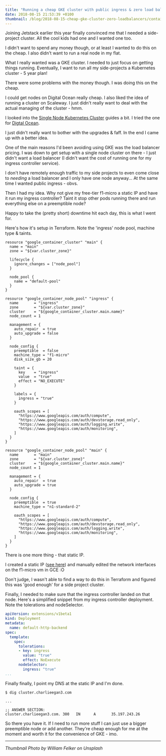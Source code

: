 ```yaml
---
title: "Running a cheap GKE cluster with public ingress & zero load balancers"
date: 2018-08-15 21:53:39 +0100
thumbnail: /blog/2018-08-15-cheap-gke-cluster-zero-loadbalancers/containers.jpg
---
```


Joining Jetstack earlier this year finally convinced me that I needed a
side-project cluster. All the cool kids had one and I wanted one too.

I didn't want to spend any money though, or at least I wanted to do this on the
cheap. I also didn't want to run a real node in my flat.

What I really wanted was a GKE cluster. I needed to just focus on getting things
running. Eventually, I want to run all my side-projects a Kubernetes cluster - 5
year plan!

There were some problems with the money though. I was doing this on the cheap.

I could get nodes on Digital Ocean really cheap. I also liked the idea of running
a cluster on Scaleway. I just didn't really want to deal with the actual
managing of the cluster - hmm.

I looked into the [Single Node Kubernetes Cluster](https://github.com/kelseyhightower/kubeadm-single-node-cluster)
guides a bit. I tried the one for [Digtal Ocean](https://github.com/julianvmodesto/kubeadm-single-node-cluster-digitalocean).

I just didn't really want to bother with the upgrades & faff. In the end I came
up with a better idea.

One of the main reasons I'd been avoiding using GKE was the load balancer
pricing. I was down to get setup with a single node cluster on there - I just
didn't want a load balancer (I didn't want the cost of running one for my
ingress controller service).

I don't have remotely enough traffic to my side projects to even come close to
_needing_ a load balancer and I only have one node anyway... At the same time I
wanted public ingress - obvs.

Then I had my idea. Why not give my free-tier f1-micro a static IP and have it
run my ingress controller? Taint it stop other pods running there and run
everything else on a preemptible node?

Happy to take the (pretty short) downtime hit each day, this is what I went for.

Here's how it's setup in Terraform. Note the 'ingress' node pool, machine type &
taints.

```hcl
resource "google_container_cluster" "main" {
  name = "main"
  zone = "${var.cluster_zone}"

  lifecycle {
    ignore_changes = ["node_pool"]
  }

  node_pool {
    name = "default-pool"
  }
}

resource "google_container_node_pool" "ingress" {
  name       = "ingress"
  zone       = "${var.cluster_zone}"
  cluster    = "${google_container_cluster.main.name}"
  node_count = 1

  management = {
    auto_repair  = true
    auto_upgrade = false
  }

  node_config {
    preemptible  = false
    machine_type = "f1-micro"
    disk_size_gb = 20

    taint = {
      key    = "ingress"
      value  = "true"
      effect = "NO_EXECUTE"
    }

    labels = {
      ingress = "true"
    }

    oauth_scopes = [
      "https://www.googleapis.com/auth/compute",
      "https://www.googleapis.com/auth/devstorage.read_only",
      "https://www.googleapis.com/auth/logging.write",
      "https://www.googleapis.com/auth/monitoring",
    ]
  }
}

resource "google_container_node_pool" "main" {
  name       = "main"
  zone       = "${var.cluster_zone}"
  cluster    = "${google_container_cluster.main.name}"
  node_count = 1

  management = {
    auto_repair  = true
    auto_upgrade = true
  }

  node_config {
    preemptible  = true
    machine_type = "n1-standard-2"

    oauth_scopes = [
      "https://www.googleapis.com/auth/compute",
      "https://www.googleapis.com/auth/devstorage.read_only",
      "https://www.googleapis.com/auth/logging.write",
      "https://www.googleapis.com/auth/monitoring",
    ]
  }
}
```

There is one more thing - that static IP.

I created a static IP ([see
here](https://cloud.google.com/network-tiers/docs/using-network-service-tiers#creating_static_external_addresses))
and manually edited the network interfaces on the f1-micro vm in GCE :O

Don't judge, I wasn't able to find a way to do this in Terraform and figured
this was 'good enough' for a side project cluster.

Finally, I needed to make sure that the ingress controller landed on that node.
Here's a simplified snippet from my ingress controller deployment. Note the
tolerations and nodeSelector.

```yaml
apiVersion: extensions/v1beta1
kind: Deployment
metadata:
  name: default-http-backend
spec:
  template:
    spec:
      tolerations:
      - key: ingress
        value: "true"
        effect: NoExecute
      nodeSelector:
        ingress: "true"
...
```

Finally finally, I point my DNS at the static IP and I'm done.

```
$ dig cluster.charlieegan3.com

...

;; ANSWER SECTION:
cluster.charlieegan3.com. 300   IN      A       35.197.243.26
```

So there you have it. If I need to run more stuff I can just use a bigger
preemptible node or add another. They're cheap enough for me at the moment and
worth it for the convenience of GKE - imo.

***

_Thumbnail Photo by William Felker on Unsplash_
